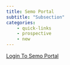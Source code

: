 ```yaml
---
title: Semo Portal
subtitle: "Subsection"
categories: 
    - quick-links
    - prospective
    - new
---
```

<a href="HTTP://PORTAL.SEMO.EDU/">Login To Semo Portal</a>